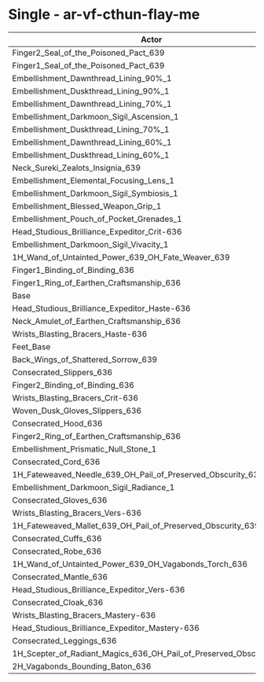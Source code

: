 # Single - ar-vf-cthun-flay-me
| Actor | DPS | Increase |
|---|:---:|:---:|
|Finger2_Seal_of_the_Poisoned_Pact_639|1282418|1.03%|
|Finger1_Seal_of_the_Poisoned_Pact_639|1281410|0.95%|
|Embellishment_Dawnthread_Lining_90%_1|1278870|0.75%|
|Embellishment_Duskthread_Lining_90%_1|1278413|0.71%|
|Embellishment_Dawnthread_Lining_70%_1|1276346|0.55%|
|Embellishment_Darkmoon_Sigil_Ascension_1|1275866|0.51%|
|Embellishment_Duskthread_Lining_70%_1|1275828|0.51%|
|Embellishment_Dawnthread_Lining_60%_1|1274464|0.40%|
|Embellishment_Duskthread_Lining_60%_1|1274294|0.39%|
|Neck_Sureki_Zealots_Insignia_639|1273459|0.32%|
|Embellishment_Elemental_Focusing_Lens_1|1273322|0.31%|
|Embellishment_Darkmoon_Sigil_Symbiosis_1|1272830|0.27%|
|Embellishment_Blessed_Weapon_Grip_1|1270688|0.10%|
|Embellishment_Pouch_of_Pocket_Grenades_1|1270465|0.08%|
|Head_Studious_Brilliance_Expeditor_Crit-636|1270442|0.08%|
|Embellishment_Darkmoon_Sigil_Vivacity_1|1270401|0.08%|
|1H_Wand_of_Untainted_Power_639_OH_Fate_Weaver_639|1270152|0.06%|
|Finger1_Binding_of_Binding_636|1270060|0.05%|
|Finger1_Ring_of_Earthen_Craftsmanship_636|1270052|0.05%|
|Base|1269387|0.00%|
|Head_Studious_Brilliance_Expeditor_Haste-636|1269301|-0.01%|
|Neck_Amulet_of_Earthen_Craftsmanship_636|1269132|-0.02%|
|Wrists_Blasting_Bracers_Haste-636|1268880|-0.04%|
|Feet_Base|1268797|-0.05%|
|Back_Wings_of_Shattered_Sorrow_639|1268551|-0.07%|
|Consecrated_Slippers_636|1268496|-0.07%|
|Finger2_Binding_of_Binding_636|1268485|-0.07%|
|Wrists_Blasting_Bracers_Crit-636|1268484|-0.07%|
|Woven_Dusk_Gloves_Slippers_636|1268304|-0.09%|
|Consecrated_Hood_636|1268274|-0.09%|
|Finger2_Ring_of_Earthen_Craftsmanship_636|1268202|-0.09%|
|Embellishment_Prismatic_Null_Stone_1|1268170|-0.10%|
|Consecrated_Cord_636|1267781|-0.13%|
|1H_Fateweaved_Needle_639_OH_Pail_of_Preserved_Obscurity_639|1267712|-0.13%|
|Embellishment_Darkmoon_Sigil_Radiance_1|1267544|-0.15%|
|Consecrated_Gloves_636|1267536|-0.15%|
|Wrists_Blasting_Bracers_Vers-636|1267462|-0.15%|
|1H_Fateweaved_Mallet_639_OH_Pail_of_Preserved_Obscurity_639|1267432|-0.15%|
|Consecrated_Cuffs_636|1267236|-0.17%|
|Consecrated_Robe_636|1267135|-0.18%|
|1H_Wand_of_Untainted_Power_639_OH_Vagabonds_Torch_636|1267063|-0.18%|
|Consecrated_Mantle_636|1267043|-0.18%|
|Head_Studious_Brilliance_Expeditor_Vers-636|1266879|-0.20%|
|Consecrated_Cloak_636|1266121|-0.26%|
|Wrists_Blasting_Bracers_Mastery-636|1265993|-0.27%|
|Head_Studious_Brilliance_Expeditor_Mastery-636|1265921|-0.27%|
|Consecrated_Leggings_636|1265234|-0.33%|
|1H_Scepter_of_Radiant_Magics_636_OH_Pail_of_Preserved_Obscurity_639|1264203|-0.41%|
|2H_Vagabonds_Bounding_Baton_636|1261087|-0.65%|
